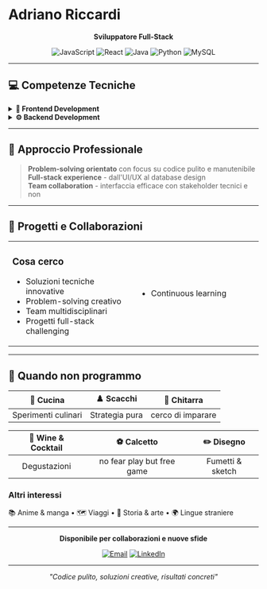 # Adriano Riccardi
<div align="center">

**Sviluppatore Full-Stack**

![JavaScript](https://img.shields.io/badge/-JavaScript-F7DF1E?style=flat&logo=javascript&logoColor=black)
![React](https://img.shields.io/badge/-React-61DAFB?style=flat&logo=react&logoColor=black)
![Java](https://img.shields.io/badge/-Java-007396?style=flat&logo=java&logoColor=white)
![Python](https://img.shields.io/badge/-Python-3776AB?style=flat&logo=python&logoColor=white)
![MySQL](https://img.shields.io/badge/-MySQL-4479A1?style=flat&logo=mysql&logoColor=white)

</div>

---

## 💻 Competenze Tecniche

<details>
<summary><b>🎨 Frontend Development</b></summary>

```javascript
const frontend = {
  JavaScript: "ES6+ | Applicazioni moderne e interattive",
  React: "Componenti riutilizzabili | State management",
  HTML5: "Markup semantico | Accessibilità",
  CSS3: "Design responsive | Animation",
  npm: "Package management | Build automation"
}
```
</details>

<details>
<summary><b>⚙️ Backend Development</b></summary>

```java
public class BackendSkills {
    private final String java = "Enterprise applications | Web services";
    private final String python = "Data processing | Automation | APIs";
    private final String cpp = "System programming | Algoritmi ottimizzati";
    private final String mysql = "Database design | Query optimization";
}
```
</details>

---

## 🎯 Approccio Professionale

> **Problem-solving orientato** con focus su codice pulito e manutenibile  
> **Full-stack experience** - dall'UI/UX al database design  
> **Team collaboration** - interfaccia efficace con stakeholder tecnici e non

---

## 🚀 Progetti e Collaborazioni

<table>
<tr>
<td width="50%">

### Cosa cerco
- Soluzioni tecniche innovative
- Problem-solving creativo  
- Team multidisciplinari
- Progetti full-stack challenging

</td>
<td width="50%">


- Continuous learning

</td>
</tr>
</table>

---

## 🌟 Quando non programmo

<div align="center">

| 🍳 **Cucina** | ♟️ **Scacchi** | 🎸 **Chitarra** |
|:-------------:|:--------------:|:----------------:|
|  Sperimenti culinari | Strategia pura | cerco di imparare|

| 🍷 **Wine & Cocktail** | ⚽ **Calcetto** | ✏️ **Disegno** |
|:----------------------:|:--------------:|:---------------:|
| Degustazioni | no fear play but free game | Fumetti & sketch |

</div>

### Altri interessi
📚 Anime & manga • 🗺️ Viaggi • 📖 Storia & arte • 🌍 Lingue straniere

---

<div align="center">

**Disponibile per collaborazioni e nuove sfide**

[![Email](https://img.shields.io/badge/-Email-D14836?style=flat&logo=gmail&logoColor=white)](mailto:adriano.riccardi@example.com)
[![LinkedIn](https://img.shields.io/badge/-LinkedIn-0077B5?style=flat&logo=linkedin&logoColor=white)](https://linkedin.com/in/adriano-riccardi)

---

*"Codice pulito, soluzioni creative, risultati concreti"*

</div>
